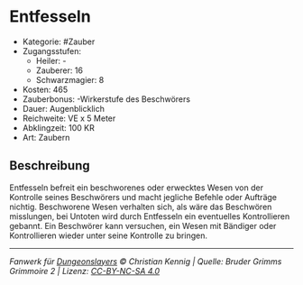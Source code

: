 # Entfesseln

- Kategorie: #Zauber
- Zugangsstufen:
  - Heiler: -
  - Zauberer: 16
  - Schwarzmagier: 8
- Kosten: 465
- Zauberbonus: -Wirkerstufe des Beschwörers
- Dauer: Augenblicklich
- Reichweite: VE x 5 Meter
- Abklingzeit: 100 KR
- Art: Zaubern

## Beschreibung

Entfesseln befreit ein beschworenes oder erwecktes Wesen von der Kontrolle seines Beschwörers und macht jegliche Befehle oder Aufträge nichtig. Beschworene Wesen verhalten sich, als wäre das Beschwören misslungen, bei Untoten wird durch Entfesseln ein eventuelles Kontrollieren gebannt. Ein Beschwörer kann versuchen, ein Wesen mit Bändiger oder Kontrollieren wieder unter seine Kontrolle zu bringen.

---

_Fanwerk für [Dungeonslayers](https://www.dungeonslayers.net/) © Christian Kennig | Quelle: Bruder Grimms Grimmoire 2 | Lizenz: [CC-BY-NC-SA 4.0](https://creativecommons.org/licenses/by-nc-sa/4.0/deed.de)_
